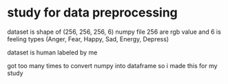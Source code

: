 # study for data preprocessing

dataset is shape of (256, 256, 256, 6) numpy file
256 are rgb value and
6 is feeling types (Anger, Fear, Happy, Sad, Energy, Depress)

dataset is human labeled by me

got too many times to convert numpy into dataframe
so i made this for my study
